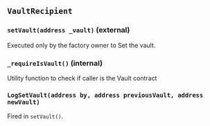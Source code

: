 ## `VaultRecipient`






### `setVault(address _vault)` (external)



Executed only by the factory owner to Set the vault.



### `_requireIsVault()` (internal)



Utility function to check if caller is the Vault contract


### `LogSetVault(address by, address previousVault, address newVault)`



Fired in `setVault()`.





